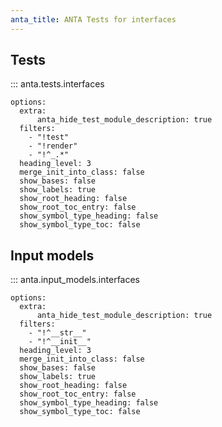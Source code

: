 ```yaml
---
anta_title: ANTA Tests for interfaces
---
```


<!--
  ~ Copyright (c) 2023-2025 Arista Networks, Inc.
  ~ Use of this source code is governed by the Apache License 2.0
  ~ that can be found in the LICENSE file.
  -->

## Tests

::: anta.tests.interfaces

    options:
      extra:
          anta_hide_test_module_description: true
      filters:
        - "!test"
        - "!render"
        - "!^_.*"
      heading_level: 3
      merge_init_into_class: false
      show_bases: false
      show_labels: true
      show_root_heading: false
      show_root_toc_entry: false
      show_symbol_type_heading: false
      show_symbol_type_toc: false

## Input models

::: anta.input_models.interfaces

    options:
      extra:
          anta_hide_test_module_description: true
      filters:
        - "!^__str__"
        - "!^__init__"
      heading_level: 3
      merge_init_into_class: false
      show_bases: false
      show_labels: true
      show_root_heading: false
      show_root_toc_entry: false
      show_symbol_type_heading: false
      show_symbol_type_toc: false
